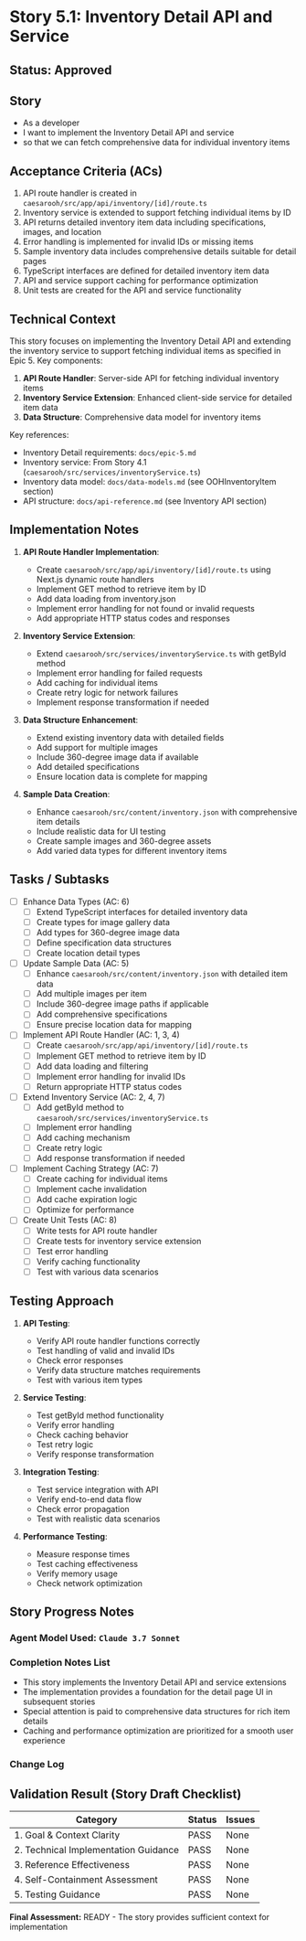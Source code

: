 # Story 5.1: Inventory Detail API and Service

## Status: Approved

## Story

- As a developer
- I want to implement the Inventory Detail API and service
- so that we can fetch comprehensive data for individual inventory items

## Acceptance Criteria (ACs)

1. API route handler is created in `caesarooh/src/app/api/inventory/[id]/route.ts`
2. Inventory service is extended to support fetching individual items by ID
3. API returns detailed inventory item data including specifications, images, and location
4. Error handling is implemented for invalid IDs or missing items
5. Sample inventory data includes comprehensive details suitable for detail pages
6. TypeScript interfaces are defined for detailed inventory item data
7. API and service support caching for performance optimization
8. Unit tests are created for the API and service functionality

## Technical Context

This story focuses on implementing the Inventory Detail API and extending the inventory service to support fetching individual items as specified in Epic 5. Key components:

1. **API Route Handler**: Server-side API for fetching individual inventory items
2. **Inventory Service Extension**: Enhanced client-side service for detailed item data
3. **Data Structure**: Comprehensive data model for inventory items

Key references:
- Inventory Detail requirements: `docs/epic-5.md`
- Inventory service: From Story 4.1 (`caesarooh/src/services/inventoryService.ts`)
- Inventory data model: `docs/data-models.md` (see OOHInventoryItem section)
- API structure: `docs/api-reference.md` (see Inventory API section)

## Implementation Notes

1. **API Route Handler Implementation**:
   - Create `caesarooh/src/app/api/inventory/[id]/route.ts` using Next.js dynamic route handlers
   - Implement GET method to retrieve item by ID
   - Add data loading from inventory.json
   - Implement error handling for not found or invalid requests
   - Add appropriate HTTP status codes and responses

2. **Inventory Service Extension**:
   - Extend `caesarooh/src/services/inventoryService.ts` with getById method
   - Implement error handling for failed requests
   - Add caching for individual items
   - Create retry logic for network failures
   - Implement response transformation if needed

3. **Data Structure Enhancement**:
   - Extend existing inventory data with detailed fields
   - Add support for multiple images
   - Include 360-degree image data if available
   - Add detailed specifications
   - Ensure location data is complete for mapping

4. **Sample Data Creation**:
   - Enhance `caesarooh/src/content/inventory.json` with comprehensive item details
   - Include realistic data for UI testing
   - Create sample images and 360-degree assets
   - Add varied data types for different inventory items

## Tasks / Subtasks

- [ ] Enhance Data Types (AC: 6)
  - [ ] Extend TypeScript interfaces for detailed inventory data
  - [ ] Create types for image gallery data
  - [ ] Add types for 360-degree image data
  - [ ] Define specification data structures
  - [ ] Create location detail types

- [ ] Update Sample Data (AC: 5)
  - [ ] Enhance `caesarooh/src/content/inventory.json` with detailed item data
  - [ ] Add multiple images per item
  - [ ] Include 360-degree image paths if applicable
  - [ ] Add comprehensive specifications
  - [ ] Ensure precise location data for mapping

- [ ] Implement API Route Handler (AC: 1, 3, 4)
  - [ ] Create `caesarooh/src/app/api/inventory/[id]/route.ts`
  - [ ] Implement GET method to retrieve item by ID
  - [ ] Add data loading and filtering
  - [ ] Implement error handling for invalid IDs
  - [ ] Return appropriate HTTP status codes

- [ ] Extend Inventory Service (AC: 2, 4, 7)
  - [ ] Add getById method to `caesarooh/src/services/inventoryService.ts`
  - [ ] Implement error handling
  - [ ] Add caching mechanism
  - [ ] Create retry logic
  - [ ] Add response transformation if needed

- [ ] Implement Caching Strategy (AC: 7)
  - [ ] Create caching for individual items
  - [ ] Implement cache invalidation
  - [ ] Add cache expiration logic
  - [ ] Optimize for performance

- [ ] Create Unit Tests (AC: 8)
  - [ ] Write tests for API route handler
  - [ ] Create tests for inventory service extension
  - [ ] Test error handling
  - [ ] Verify caching functionality
  - [ ] Test with various data scenarios

## Testing Approach

1. **API Testing**:
   - Verify API route handler functions correctly
   - Test handling of valid and invalid IDs
   - Check error responses
   - Verify data structure matches requirements
   - Test with various item types

2. **Service Testing**:
   - Test getById method functionality
   - Verify error handling
   - Check caching behavior
   - Test retry logic
   - Verify response transformation

3. **Integration Testing**:
   - Test service integration with API
   - Verify end-to-end data flow
   - Check error propagation
   - Test with realistic data scenarios

4. **Performance Testing**:
   - Measure response times
   - Test caching effectiveness
   - Verify memory usage
   - Check network optimization

## Story Progress Notes

### Agent Model Used: `Claude 3.7 Sonnet`

### Completion Notes List

- This story implements the Inventory Detail API and service extensions
- The implementation provides a foundation for the detail page UI in subsequent stories
- Special attention is paid to comprehensive data structures for rich item details
- Caching and performance optimization are prioritized for a smooth user experience

### Change Log

## Validation Result (Story Draft Checklist)

| Category                             | Status | Issues |
| ------------------------------------ | ------ | ------ |
| 1. Goal & Context Clarity            | PASS   | None   |
| 2. Technical Implementation Guidance | PASS   | None   |
| 3. Reference Effectiveness           | PASS   | None   |
| 4. Self-Containment Assessment       | PASS   | None   |
| 5. Testing Guidance                  | PASS   | None   |

**Final Assessment:** READY - The story provides sufficient context for implementation 